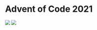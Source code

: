 Advent of Code 2021
===================

![](https://img.shields.io/badge/stars%20⭐-50-yellow) ![](https://img.shields.io/badge/days%20completed-25-red)
